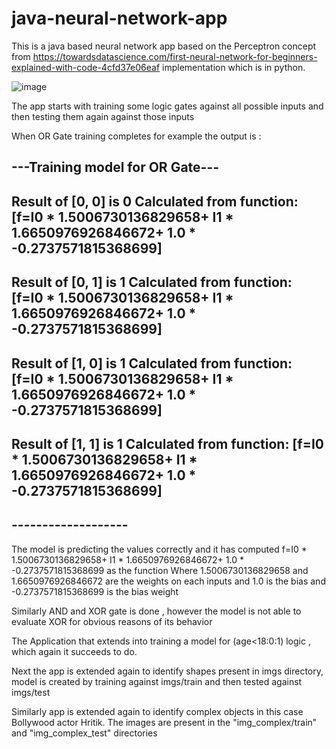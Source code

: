 # java-neural-network-app

This is a java based neural network app based on the Perceptron concept from https://towardsdatascience.com/first-neural-network-for-beginners-explained-with-code-4cfd37e06eaf implementation which is in python.

![image](https://user-images.githubusercontent.com/20777854/133108042-de932ca7-cc3a-4a93-b061-5df57d0e968c.png)

The app starts with training some logic gates against all possible inputs and then testing them again against those inputs

When OR Gate training completes for example the output is :

## ---Training model for OR Gate---
## Result of [0, 0] is 0 Calculated from function: [f=I0 * 1.5006730136829658+ I1 * 1.6650976926846672+ 1.0 * -0.2737571815368699]
## Result of [0, 1] is 1 Calculated from function: [f=I0 * 1.5006730136829658+ I1 * 1.6650976926846672+ 1.0 * -0.2737571815368699]
## Result of [1, 0] is 1 Calculated from function: [f=I0 * 1.5006730136829658+ I1 * 1.6650976926846672+ 1.0 * -0.2737571815368699]
## Result of [1, 1] is 1 Calculated from function: [f=I0 * 1.5006730136829658+ I1 * 1.6650976926846672+ 1.0 * -0.2737571815368699]
## -------------------

The model is predicting the values correctly and it has computed f=I0 * 1.5006730136829658+ I1 * 1.6650976926846672+ 1.0 * -0.2737571815368699 as the function 
 Where 1.5006730136829658 and 1.6650976926846672 are the weights on each inputs 
 and 1.0 is the bias and -0.2737571815368699 is the bias weight

Similarly AND and XOR gate is done , however the model is not able to evaluate XOR for obvious reasons of its behavior

The Application that extends into training a model for (age<18:0:1) logic , which again it succeeds to do.

Next the app is extended again to identify shapes present in imgs directory,
model is created by training against imgs/train and then tested against imgs/test

Similarly app is extended again to identify complex objects in this case Bollywood actor Hritik.
The images are present in the "img_complex/train" and "img_complex_test" directories
 